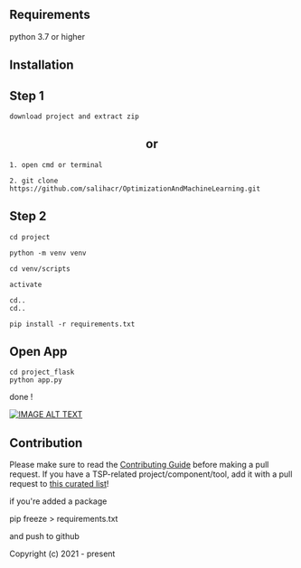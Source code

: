 ## **Requirements**

python 3.7 or higher

## **Installation**
## **Step 1**
```
download project and extract zip
```
<center><h2><b>or</b></h2></center>

```
1. open cmd or terminal
```

```
2. git clone https://github.com/salihacr/OptimizationAndMachineLearning.git 
```
## **Step 2**
```
cd project
```
```
python -m venv venv
```
```
cd venv/scripts
```
```
activate
```
```
cd..
cd..
```
```
pip install -r requirements.txt
```
## **Open App**
```
cd project_flask
python app.py
```

done !

[![IMAGE ALT TEXT](http://img.youtube.com/vi/_i2mKrZe_Oc/0.jpg)](http://www.youtube.com/watch?v=_i2mKrZe_Oc "Video Title")


## Contribution

Please make sure to read the [Contributing Guide](#) before making a pull request. If you have a TSP-related project/component/tool, add it with a pull request to [this curated list](#)!

if you're added a package

pip freeze > requirements.txt

and push to github

Copyright (c) 2021 - present
